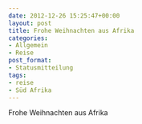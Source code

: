 ```yaml
---
date: 2012-12-26 15:25:47+00:00
layout: post
title: Frohe Weihnachten aus Afrika
categories:
- Allgemein
- Reise
post_format:
- Statusmitteilung
tags:
- reise
- Süd Afrika
---
```


Frohe Weihnachten aus Afrika
